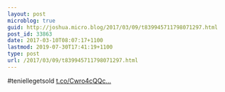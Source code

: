 ```yaml
---
layout: post
microblog: true
guid: http://joshua.micro.blog/2017/03/09/t839945711798071297.html
post_id: 33863
date: 2017-03-10T08:07:17+1100
lastmod: 2019-07-30T17:41:19+1100
type: post
url: /2017/03/09/t839945711798071297.html
---
```

#teniellegetsold [t.co/Cwro4cQQc...](https://t.co/Cwro4cQQcr)
